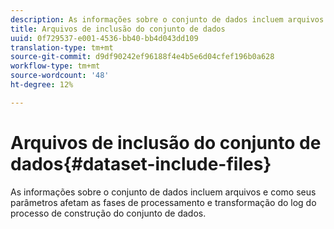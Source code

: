 ```yaml
---
description: As informações sobre o conjunto de dados incluem arquivos e como seus parâmetros afetam as fases de processamento e transformação do log do processo de construção do conjunto de dados.
title: Arquivos de inclusão do conjunto de dados
uuid: 0f729537-e001-4536-bb40-bb4d043dd109
translation-type: tm+mt
source-git-commit: d9df90242ef96188f4e4b5e6d04cfef196b0a628
workflow-type: tm+mt
source-wordcount: '48'
ht-degree: 12%

---
```



# Arquivos de inclusão do conjunto de dados{#dataset-include-files}

As informações sobre o conjunto de dados incluem arquivos e como seus parâmetros afetam as fases de processamento e transformação do log do processo de construção do conjunto de dados.

